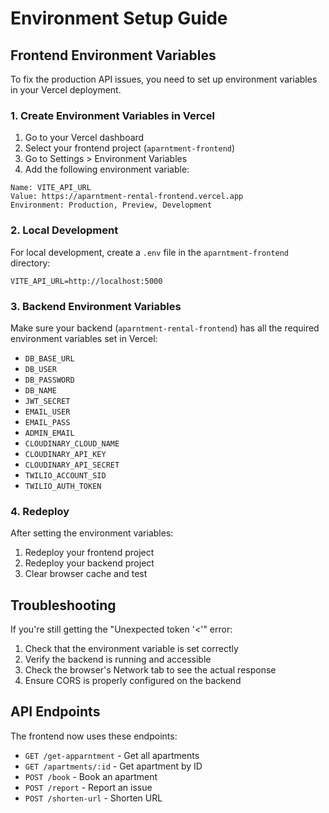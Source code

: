 # Environment Setup Guide

## Frontend Environment Variables

To fix the production API issues, you need to set up environment variables in your Vercel deployment.

### 1. Create Environment Variables in Vercel

1. Go to your Vercel dashboard
2. Select your frontend project (`aparntment-frontend`)
3. Go to Settings > Environment Variables
4. Add the following environment variable:

```
Name: VITE_API_URL
Value: https://aparntment-rental-frontend.vercel.app
Environment: Production, Preview, Development
```

### 2. Local Development

For local development, create a `.env` file in the `aparntment-frontend` directory:

```
VITE_API_URL=http://localhost:5000
```

### 3. Backend Environment Variables

Make sure your backend (`aparntment-rental-frontend`) has all the required environment variables set in Vercel:

- `DB_BASE_URL`
- `DB_USER`
- `DB_PASSWORD`
- `DB_NAME`
- `JWT_SECRET`
- `EMAIL_USER`
- `EMAIL_PASS`
- `ADMIN_EMAIL`
- `CLOUDINARY_CLOUD_NAME`
- `CLOUDINARY_API_KEY`
- `CLOUDINARY_API_SECRET`
- `TWILIO_ACCOUNT_SID`
- `TWILIO_AUTH_TOKEN`

### 4. Redeploy

After setting the environment variables:

1. Redeploy your frontend project
2. Redeploy your backend project
3. Clear browser cache and test

## Troubleshooting

If you're still getting the "Unexpected token '<'" error:

1. Check that the environment variable is set correctly
2. Verify the backend is running and accessible
3. Check the browser's Network tab to see the actual response
4. Ensure CORS is properly configured on the backend

## API Endpoints

The frontend now uses these endpoints:
- `GET /get-apparntment` - Get all apartments
- `GET /apartments/:id` - Get apartment by ID
- `POST /book` - Book an apartment
- `POST /report` - Report an issue
- `POST /shorten-url` - Shorten URL 